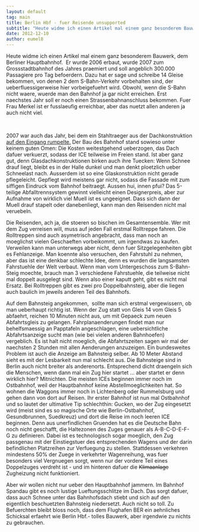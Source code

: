 ```yaml
---
layout: default
tag: main
title: Berlin Hbf - fuer Reisende unsupported
subtitle: "Heute widme ich einen Artikel mal einem ganz besonderem Bauwerk, dem Berliner Hauptbahnhof.  Er wurde 2006 erbaut, wurde 2007 zum Grossstadtbahnhof des Jahres praemiert und soll angeblich 300.000 Passagiere pro Tag befoerdern. Dazu hat er sage und schre&hellip;"
date: 2012-12-10
author: eumel8
---
```


<p>Heute widme ich einen Artikel mal einem ganz besonderem Bauwerk, dem Berliner Hauptbahnhof.  Er wurde 2006 erbaut, wurde 2007 zum Grossstadtbahnhof des Jahres praemiert und soll angeblich 300.000 Passagiere pro Tag befoerdern. Dazu hat er sage und schreibe 14 Gleise bekommen, von denen 2 dem S-Bahn-Verkehr vorbehalten sind, der ueberfluessigerweise hier vorbeigefuehrt wird. Obwohl, wenn die S-Bahn nicht waere, wuerde man den Bahnhof ja gar nicht erreichen. Erst naechstes Jahr soll er noch einen Strassenbahnanschluss bekommen. Fuer Frau Merkel ist er fusslaeufig erreichbar, aber das nuetzt allen anderen ja auch nicht viel.</p>
<br/>
<p>2007 war auch das Jahr, bei dem ein Stahltraeger aus der Dachkonstruktion<a href="http://www.spiegel.de/fotostrecke/berlin-hauptbahnhof-mehdorns-glaspalast-broeckelt-fotostrecke-18700.html" target="_blank"> auf den Eingang rumpelte.</a> Der Bau des Bahnhof stand sowieso unter keinem guten Omen: Die Kosten weitestgehend ueberzogen, das Dach dafuer verkuerzt, sodass der ICE teilweise im Freien stand. Ist aber ganz gut, denn Glasdachkonstruktionen birken auch ihre Tuecken: Wenn Schnee drauf liegt, bleibt es in der Halle dunkel und man denkt ploetzlich ueber Schneelast nach. Ausserdem ist so eine Glaskonstruktion nicht gerade pflegeleicht. Gepflegt wird meistens gar nicht, sodass die Fassade mit zum siffigen Eindruck vom Bahnhof beitraegt. Aussen hui, innen pfui? Das 5-teilige Abfalltrennsystem gewinnt vielleicht einen Designerpreis, aber zur Aufnahme von wirklich viel Muell ist es ungeeignet. Dass sich dann der Muell drauf stapelt oder danebenliegt, kann man den Reisenden nicht mal veruebeln.</p>
<p>Die Reisenden, ach ja, die stoeren so bischen im Gesamtensemble. Wer mit dem Zug verreisen will, muss auf jeden Fall erstmal Rolltreppe fahren. Die Rolltreppen sind auch asymetrisch angebracht, dass man noch an moeglichst vielen Geschaeften vorbeikommt, um irgendwas zu kaufen. Verweilen kann man unterwegs aber nicht, denn fuer Sitzgelegenheiten gibt es Fehlanzeige. Man koennte also versuchen, den Fahrstuhl zu nehmen, aber das ist eine denkbar schlechte Idee, denn es wurden die langsamsten Fahrstuehle der Welt verbaut. Wenn man vom Untergeschoss zum S-Bahn-Steig moechte, brauch man 3 verschiedene Fahrstuehle, die teilweise nicht mal doppelt ausgelegt sind. Wenn also einer kaputt geht, gibt es nicht mal Ersatz. Bei Rolltreppen gibt es zwei pro Doppelbahnsteig, aber die liegen auch baulich im jeweils anderen Teil des Bahnhofs.</p>
<p>Auf dem Bahnsteig angekommen,  sollte man sich erstmal vergewissern, ob man ueberhaupt richtig ist. Wenn der Zug statt von Gleis 14 vom Gleis 5 abfaehrt, reichen 10 Minuten nicht aus, um mit Gepaeck zum neuen Abfahrtsgleis zu gelangen. Fahrplanaenderungen findet man nur behelfsmaessig an Papptafeln angeschlagen, eine uebersichtliche Abfahrtsanzeige sucht man (wie bei vielen anderen Bahnhoefen) vergeblich. Es ist halt nicht moeglich, die Abfahrtszeiten sagen wir mal der naechsten 2 Stunden mit allen Aenderungen anzuzeigen. Ein bundesweites Problem ist auch die Anzeige am Bahnsteig selber. Ab 10 Meter Abstand sieht es mit der Lesbarkeit nun mal schlecht aus. Die Bahnsteige sind in Berlin auch nicht breiter als anderenorts. Entsprechend dicht draengeln sich die Menschen, wenn dann mal ein Zug hier startet ... aber startet er denn wirklich hier? Mitnichten. Die meisten ICEs beginnen immer noch im Ostbahnhof, weil der Hauptbahnhof keine Abstellmoeglichkeiten hat. So wohnen die Waggons immer noch in Lichtenberg oder Rummelsburg und gehen dann von dort auf Reisen. Ihr erster Bahnhof ist nun mal Ostbahnhof und so lautet der ultimative Tip schlechthin: Gucken, wo der Zug eingesetzt wird (meist sind es so magische Orte wie Berlin-Ostbahnhof, Gesundbrunnen, Suedkreuz) und dort die Reise im noch leeren ICE beginnen. Denn aus unerfindlichen Gruenden hat es die Deutsche Bahn noch nicht geschafft, die Haltezonen des Zuges genauer als A-B-C-D-E-F-G zu definieren. Dabei ist es technologisch sogar moeglich, den Zug passgenau mit der Einstiegstuer des entsprechenden Wagens und der darin befindlichen Platzreihen zur Verfuegung zu stellen. Stattdessen verkehren mindestens 50% der Zuege in verkehrter Wagenreihung, was fuer besonders viel Vergnuegen sorgt, wenn nur der vordere Teil eines Doppelzuges verdreht ist - und im hinteren dafuer die <del>Klimaanlage</del> Zugheizung nicht funktioniert.</p>
<p>Aber wir wollen nicht nur ueber den Hauptbahnhof jammern. Im Bahnhof Spandau gibt es noch lustige Lueftungsschlitze im Dach. Das sorgt dafuer, dass auch Schnee unter das Bahnhofsdach stiebt und sich auf den eigentlich beschuetzten Bahnsteig niedersetzt. Auch nicht so toll. Zu Befuerchten bleibt bloss noch, dass dem Flughafen BER ein aehnliches Schicksal erfaehrt wie Berlin Hbf.- tolles Bauwerk, aber irgendwie zu nichts zu gebrauchen.</p>
